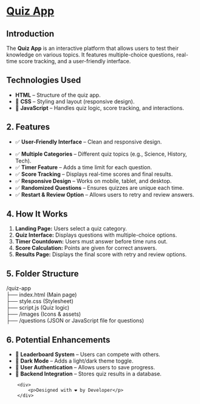 <h1>
  <a href="https://akshat0502.github.io/Quiz-App/">Quiz App</a>
<h2>
  Introduction
</h2>
<p>
  The <b>Quiz App</b> is an interactive platform that allows users to test their knowledge on various topics. It features multiple-choice questions, real-time score tracking, and a user-friendly interface.
</p>
<h2>
  Technologies Used
</h2>
<ul>
  <li><b>HTML</b> – Structure of the quiz app.</li>
            <li>🔹 <strong>CSS</strong> – Styling and layout (responsive design).</li>
            <li>🔹 <strong>JavaScript</strong> – Handles quiz logic, score tracking, and interactions.</li>
</ul>
<h2>2. Features</h2>
  <ul>
    <li>✅ <strong>User-Friendly Interface</strong> – Clean and responsive design.</li>
  </ul>
        <ul>
            <li>✅ <strong>Multiple Categories</strong> – Different quiz topics (e.g., Science, History, Tech).</li>
            <li>✅ <strong>Timer Feature</strong> – Adds a time limit for each question.</li>
            <li>✅ <strong>Score Tracking</strong> – Displays real-time scores and final results.</li>
            <li>✅ <strong>Responsive Design</strong> – Works on mobile, tablet, and desktop.</li>
            <li>✅ <strong>Randomized Questions</strong> – Ensures quizzes are unique each time.</li>
            <li>✅ <strong>Restart & Review Option</strong> – Allows users to retry and review answers.</li>
        </ul>

<h2>4. How It Works</h2>
        <ol>
            <li><strong>Landing Page:</strong> Users select a quiz category.</li>
            <li><strong>Quiz Interface:</strong> Displays questions with multiple-choice options.</li>
            <li><strong>Timer Countdown:</strong> Users must answer before time runs out.</li>
            <li><strong>Score Calculation:</strong> Points are given for correct answers.</li>
            <li><strong>Results Page:</strong> Displays the final score with retry and review options.</li>
        </ol>
 <h2>5. Folder Structure</h2>
        <div class="code-box">
            /quiz-app<br>
            ├── index.html (Main page)<br>
            ├── style.css (Stylesheet)<br>
            ├── script.js (Quiz logic)<br>
            ├── /images (Icons & assets)<br>
            ├── /questions (JSON or JavaScript file for questions)
        </div>
<h2>6. Potential Enhancements</h2>
        <ul>
            <li>🚀 <strong>Leaderboard System</strong> – Users can compete with others.</li>
            <li>🚀 <strong>Dark Mode</strong> – Adds a light/dark theme toggle.</li>
            <li>🚀 <strong>User Authentication</strong> – Allows users to save progress.</li>
            <li>🚀 <strong>Backend Integration</strong> – Stores quiz results in a database.</li>
        </ul>

        <div>
            <p>Designed with ❤️ by Developer</p>
        </div>
    

